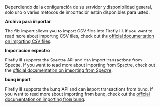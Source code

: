 Dependiendo de la configuración de su servidor y disponibilidad general, solo uno o varios métodos de importación están disponibles para usted.

**Archivo para importar**

The file import allows you to import CSV files into Firefly III. If you want to read more about importing CSV files, check out the [official documentation on importing CSV files](https://firefly-iii.readthedocs.io/en/latest/import/csv.html).

**Importacion espectro**

Firefly III supports the Spectre API and can import transactions from Spectre. If you want to read more about importing from Spectre, check out the [official documentation on importing from Spectre](https://firefly-iii.readthedocs.io/en/latest/import/spectre.html).

**bunq import**

Firefly III supports the bunq API and can import transactions from bunq. If you want to read more about importing from bunq, check out the [official documentation on importing from bunq](https://firefly-iii.readthedocs.io/en/latest/import/bunq.html).